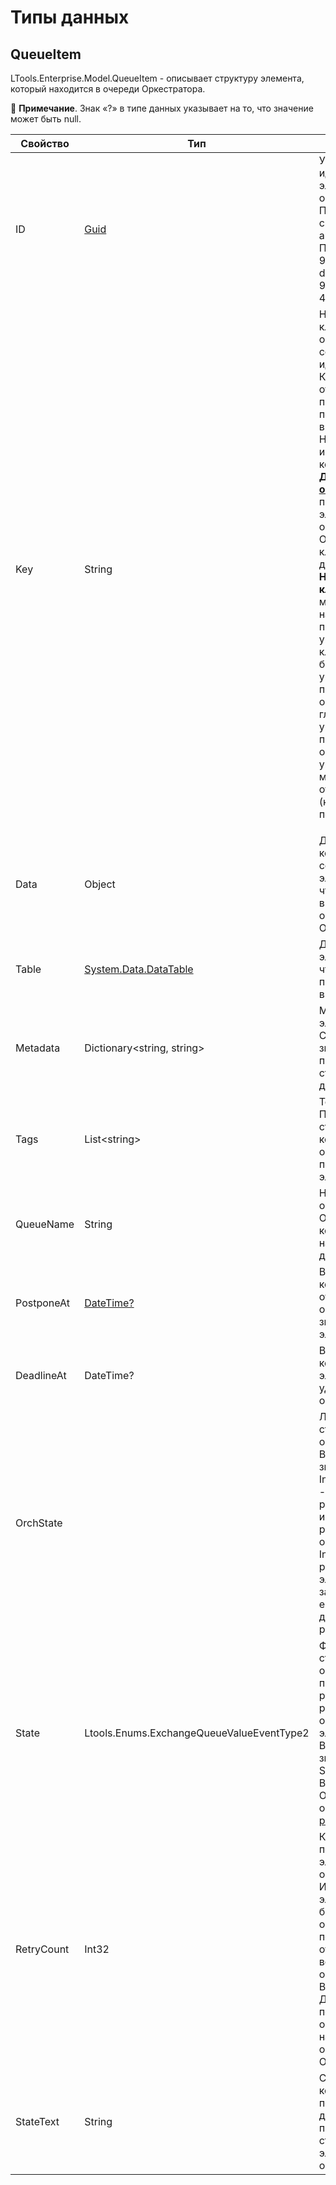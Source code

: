# Типы данных

## QueueItem

LTools.Enterprise.Model.QueueItem - описывает структуру элемента, который находится в очереди Оркестратора.

:small_blue_diamond: **Примечание**. Знак «?» в типе данных указывает на то, что значение может быть null.

| Свойство    | Тип                                                             | Описание             | 
| ----------- | --------------------------------------------------------------- | -------------------- |
| ID          | [Guid](https://docs.microsoft.com/ru-ru/dotnet/api/system.guid?view=net-6.0) | Уникальный идентификатор элемента очереди. Присваивается системой автоматически. Пример: 9127dde8-dcb3-4406-931b-4066d09f1b04
| Key         | String                                                          | Натуральный ключ элемента очереди - его содержательный идентификатор. Ключ, в отличие от ID, присваивается пользователем вручную. Например, при использовании компонента [**Добавить в очередь**](https://docs.primo-rpa.ru/primo-rpa/g_elements/osnovnye-elementy/orkestrator/els_queues/addtoqueue). При просмотре элементов очереди в Оркестраторе ключ будет доступен в поле **Натуральный ключ**. По ключу можно настраивать проверку уникальности: ключ может быть уникальным в пределах одной очереди, глобально-уникальным (в пределах всех очередей), или уникальность может отсутствовать (ключ может повторяться)</p>
| Data        | Object                                                          | Данные, которые содержит элемент - то же, что и **Значение** в интерфейсе очередей Оркестратора
| Table       | [System.Data.DataTable](https://docs.microsoft.com/ru-ru/dotnet/api/system.data.datatable?view=net-5.0) | Данные элемента (то же, что и Data), но представленные в виде таблицы 
| Metadata    | Dictionary\<string, string>                                     | Метаданные элемента. Словарь «Ключ-значение» с произвольными строковыми данными | 
| Tags        | List\<string>                                                   | Теги элемента. Произвольные строки, по которым может осуществляться поиск элементов |
| QueueName   | String                                                          | Название очереди в Оркестраторе, в которой находится данный элемент |
| PostponeAt  | [DateTime?](https://learn.microsoft.com/ru-ru/dotnet/api/system.datetime?view=net-6.0) | Время, до которого откладывается обработка значения элемента |
| DeadlineAt  | DateTime?                                                       | Время, после которого элемент будет удален из очереди |
| OrchState   |                                                           | Логический статус элемента очереди. Возможные значения: New и In Progress. New - элемент ни разу не извлекался роботом из очереди. Статус In Progress - робот извлек элемент и заблокировал его для дальнейшей работы |
| State       | Ltools.Enums.ExchangeQueueValueEventType2                       | Финальный статус элемента очереди, присвоенный роботом в результате обработки элемента. Возможные значения: Success, Error, Business Error. Они подробнее описаны в [этом разделе](https://docs.primo-rpa.ru/primo-rpa/g_elements/osnovnye-elementy/orkestrator/els_queues/changestatequeue) |
| RetryCount  | Int32                                                           | Количество повторов элемента в очереди. Извлеченный элемент может быть добавлен в очередь повторно в ответ на возникновение ошибки (Error, Business Error). Допустимость повторов определяется настройкой очереди в Оркестраторе |
| StateText   | String                                                          | Содержит комментарий пользователя, добавленный при изменении статуса элемента очереди |
